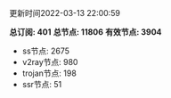 更新时间2022-03-13 22:00:59

**总订阅: 401**
**总节点: 11806**
**有效节点: 3904**
- ss节点: 2675
- v2ray节点: 980
- trojan节点: 198
- ssr节点: 51
